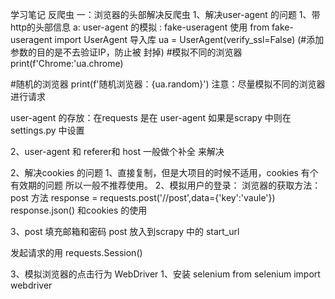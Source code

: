 学习笔记
反爬虫
一：浏览器的头部解决反爬虫
1、解决user-agent 的问题
1、带http的头部信息
   a: user-agent 的模拟 :
fake-useragent
使用 from fake-useragent import UserAgent   导入库
ua = UserAgent(verify_ssl=False) (#添加参数的目的是不去验证IP，防止被
封掉)
#模拟不同的浏览器
print(f'Chrome:'ua.chrome)

#随机的浏览器
print(f'随机浏览器：{ua.random}')
注意：尽量模拟不同的浏览器进行请求

user-agent 的存放：在requests 是在 user-agent
如果是scrapy 中则在settings.py 中设置

2、user-agent 和 referer和 host  一般做个补全 来解决

2、解决cookies 的问题
1、直接复制，但是大项目的时候不适用，cookies 有个有效期的问题
   所以一般不推荐使用。
2、模拟用户的登录：
浏览器的获取方法：
post  方法
response = requests.post('//post',data={'key':'vaule'})
response.json() 
和cookies 的使用

3、post 填充邮箱和密码
   post 放入到scrapy 中的 start_url 


发起请求的用
requests.Session()


3、模拟浏览器的点击行为 WebDriver 
      1、安装 selenium 
            from selenium import webdriver

